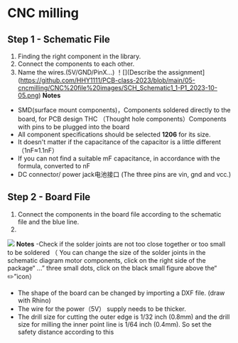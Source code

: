 # CNC milling

## Step 1 - Schematic File
1. Finding the right component in the library.
2. Connect the components to each other.
3. Name the wires.(5V/GND/PinX...)
！[](Describe the assignment](https://github.com/HHY1111/PCB-class-2023/blob/main/05-cncmilling/CNC%20file%20images/SCH_Schematic1_1-P1_2023-10-05.png)
**Notes**
- SMD(surface mount components)，Components soldered directly to the board, for PCB design
  THC （Thought hole components）Components with pins to be plugged into the board
- All component specifications should be selected **1206** for its size.
- It doesn't matter if the capacitance of the capacitor is a little different （1nF≈1.1nF）
- If you can not find a suitable mF capacitance, in accordance with the formula, converted to nF
- DC connector/ power jack电池接口 (The three pins are vin, gnd and vcc.)

## Step 2 - Board File
1. Connect the components in the board file according to the schematic file and the blue line.
2. 
![](https://github.com/HHY1111/PCB-class-2023/blob/main/05-cncmilling/CNC%20file%20images/截屏2023-10-05%2022.01.50.png)
**Notes**
-Check if the solder joints are not too close together or too small to be soldered
（ You can change the size of the solder joints in the schematic diagram motor components, click on the right side of the package“ ...” three small dots, click on the black small figure above the“ ✏️”icon）
- The shape of the board can be changed by importing a DXF file. (draw with Rhino)
- The wire for the power（5V） supply needs to be thicker.
- The drill size for cutting the outer edge is 1/32 inch (0.8mm) and the drill size for milling the inner point line is 1/64 inch (0.4mm).
  So set the safety distance according to this

